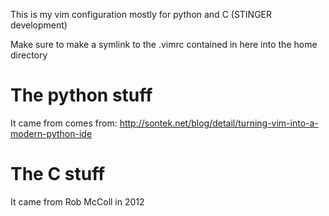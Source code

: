 This is my vim configuration mostly for python and C (STINGER development)

Make sure to make a symlink to the .vimrc contained in here into the home directory
# The python stuff 

It came from comes from:
<http://sontek.net/blog/detail/turning-vim-into-a-modern-python-ide>

# The C stuff 
It came from Rob McColl in 2012
